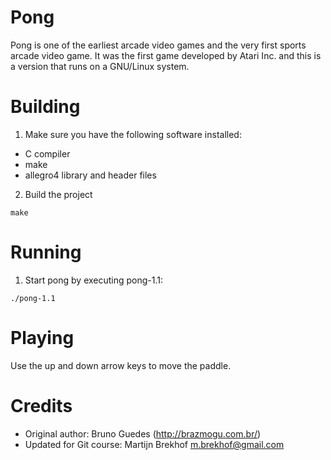 # Pong

Pong is one of the earliest arcade video games and the very first sports arcade
video game. It was the first game developed by Atari Inc. and this is a version
that runs on a GNU/Linux system.


# Building

1. Make sure you have the following software installed:
  * C compiler
  * make
  * allegro4 library and header files

2. Build the project

  `make`


# Running


1. Start pong by executing pong-1.1:

  `./pong-1.1`


# Playing

Use the up and down arrow keys to move the paddle.

# Credits

* Original author: Bruno Guedes (http://brazmogu.com.br/)
* Updated for Git course: Martijn Brekhof <m.brekhof@gmail.com>

